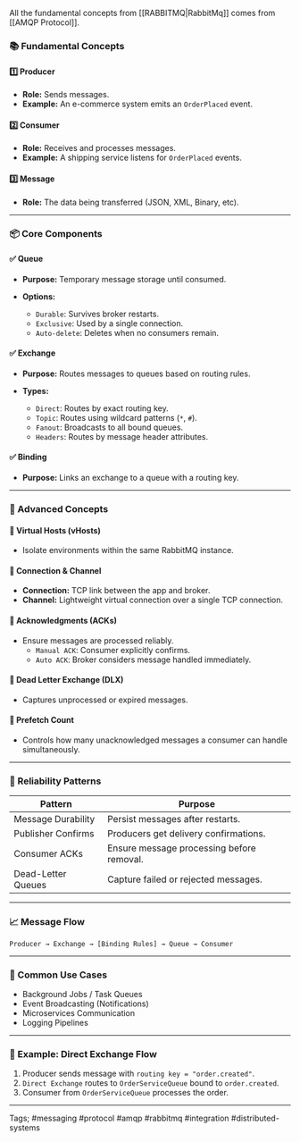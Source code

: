 
All the fundamental concepts from [[RABBITMQ|RabbitMq]] comes from [[AMQP Protocol]].
### 📚 Fundamental Concepts

#### 1️⃣ Producer

- **Role:** Sends messages.
- **Example:** An e-commerce system emits an `OrderPlaced` event.
#### 2️⃣ Consumer

- **Role:** Receives and processes messages.
- **Example:** A shipping service listens for `OrderPlaced` events.
#### 3️⃣ Message

- **Role:** The data being transferred (JSON, XML, Binary, etc).
    
---

### 📦 Core Components

#### ✅ Queue

- **Purpose:** Temporary message storage until consumed.
    
- **Options:**
    
    - `Durable`: Survives broker restarts.
    - `Exclusive`: Used by a single connection.
    - `Auto-delete`: Deletes when no consumers remain.
        
#### ✅ Exchange

- **Purpose:** Routes messages to queues based on routing rules.
    
- **Types:**
    - `Direct`: Routes by exact routing key.
    - `Topic`: Routes using wildcard patterns (`*`, `#`).
    - `Fanout`: Broadcasts to all bound queues.
    - `Headers`: Routes by message header attributes.
        
#### ✅ Binding

- **Purpose:** Links an exchange to a queue with a routing key.
    

---

### 📌 Advanced Concepts

#### 📖 Virtual Hosts (vHosts)

- Isolate environments within the same RabbitMQ instance.
#### 📖 Connection & Channel

- **Connection:** TCP link between the app and broker.
- **Channel:** Lightweight virtual connection over a single TCP connection.
    
#### 📖 Acknowledgments (ACKs)

- Ensure messages are processed reliably.
    - `Manual ACK`: Consumer explicitly confirms.
    - `Auto ACK`: Broker considers message handled immediately.
        
#### 📖 Dead Letter Exchange (DLX)

- Captures unprocessed or expired messages.
    
#### 📖 Prefetch Count

- Controls how many unacknowledged messages a consumer can handle simultaneously.
---
### 🔐 Reliability Patterns

|Pattern|Purpose|
|---|---|
|Message Durability|Persist messages after restarts.|
|Publisher Confirms|Producers get delivery confirmations.|
|Consumer ACKs|Ensure message processing before removal.|
|Dead-Letter Queues|Capture failed or rejected messages.|

---
### 📈 Message Flow

```
Producer → Exchange → [Binding Rules] → Queue → Consumer
```

---
### 🧩 Common Use Cases

- Background Jobs / Task Queues
- Event Broadcasting (Notifications)
- Microservices Communication
- Logging Pipelines

---
### 📖 Example: Direct Exchange Flow

1. Producer sends message with `routing key = "order.created"`.
2. `Direct Exchange` routes to `OrderServiceQueue` bound to `order.created`.
3. Consumer from `OrderServiceQueue` processes the order.


---
Tags;
#messaging #protocol #amqp #rabbitmq #integration #distributed-systems